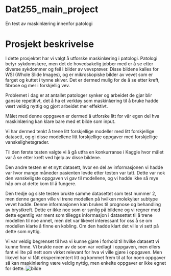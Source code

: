 # Dat255_main_project
En test av maskinlæring innenfor patologi

# Prosjekt beskrivelse

I dette prosjektet har vi valgt å utforske maskinlæring i patologi. Patologi betyr sykdomslære, men det de hovedsakelig jobber med er å se etter diverse sykdommer og feil i bilder av vevsprøver. Disse bildene kalles for WSI (Whole Slide Images), og er mikroskopiske bilder av vevet som er farget og kuttet i tynne skiver. Det er dermed mulig for de å se etter kreft, fibrose og mer i forskjellig vev.

Problemet i dag er at antallet patologer synker og arbeidet de gjør blir ganske repetitivt, det å ha et verktøy som maskinlæring til å bruke hadde vært veldig nyttig og gjort arbeidet mer effektivt.

Målet med denne oppgaven er dermed å utforske litt for vår egen del hva maskinlæring kan klare bare med et bilde som input.

Vi har dermed tenkt å trene litt forskjellige modeller med litt forskjellige datasett, og gi disse modellene litt forskjellige oppgaver med forskjellige vanskelighetsgrader.

Til den første testen valgte vi å gå utfra en konkurranse i Kaggle hvor målet var å se etter kreft ved hjelp av disse bildene.

Den andre testen er et nytt datasett, hvor en del av informasjonen vi hadde var hvor mange måneder pasienten levde etter testen var tatt. Dette var nok den vanskeligste oppgaven vi gav til modellene, og vi hadde ikke så mye håp om at dette kom til å  fungere.

Den tredje og siste testen brukte samme datasettet som test nummer 2, men denne gangen ville vi trene modellen på hvilken molekylær subtype vevet hadde. Denne informasjonen kan brukes til prognose og behandling av brystkreft. Dette er ikke noe som er synlig på bildene og vi regner med dette egentlig var ment som tilleggs informasjon i datasettet til å trene modellen til noe annet, men det var likevel interessant for oss å se om modellen klarte å finne en kobling. Om den hadde klart det ville vi sett på dette som nyttig.


Vi var veldig begrenset til hva vi kunne gjøre i forhold til hvilke datasett vi kunne finne.  Vi brukte noen av de som var vedlagt i oppgaven, men ellers fant vi lite på nett som virket relevant for hva vi ville gjøre i oppgaven. Men likevel har vi fått eksperimentert litt og kommet frem til at for noen oppgaver så kan maskinlæring være veldig nyttig, men enkelte oppgaver er ikke egnet for dette.
![bilde](https://github.com/sanderbt/Dat255_main_project/assets/148437004/7b926f01-8a91-4d33-80cc-16b775a0e3e9)

